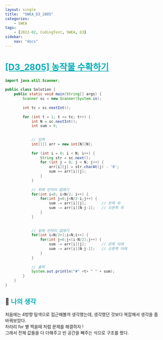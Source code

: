 ```yaml
---
layout: single
title:  "SWEA_D3_2805"
categories: 
    - SWEA
tags: 
    - [2022-02, CodingTest, SWEA, D3]
sidebar:
    nav: "docs"
---
```


# <b><a style="color:#00adb5" href="https://swexpertacademy.com/main/code/problem/problemDetail.do?contestProbId=AV7GLXqKAWYDFAXB" target=_blank>[D3_2805] 농작물 수확하기</a></b>

```java
import java.util.Scanner;
 
public class Solution {
    public static void main(String[] args) {
        Scanner sc = new Scanner(System.in);
 
        int tc = sc.nextInt();
 
        for (int t = 1; t <= tc; t++) {
            int N = sc.nextInt();
            int sum = 0;
 
 
            // 입력
            int[][] arr = new int[N][N];
 
            for (int i = 0; i < N; i++) {
                String str = sc.next();
                for (int j = 0; j < N; j++) {
                    arr[i][j] = str.charAt(j) - '0';
                    sum += arr[i][j];
                }
            }
 
            // 위에 빈자리 없애기
            for(int i=0; i<N/2; i++) {
                for(int j=0;j<N/2-i;j++) {
                    sum -= arr[i][j];       // 왼쪽 위
                    sum -= arr[i][N-j-1];   // 오른쪽 위
                }
            }
             
             
            // 밑에 빈자리 없애기
            for(int i=N/2+1;i<N;i++) {
                for(int j=0;j<(i-N/2);j++) {
                    sum -= arr[i][j];       // 왼쪽 아래
                    sum -= arr[i][N-j-1];   // 오른쪽 아래
                }
            }
             
            // 출력
            System.out.println("#" +t+ " " + sum);
        }
    }
}
```


## 🤔 <b><a style="color:#00adb5">나의 생각</a></b>
처음에는 4방향 탐색으로 접근해볼까 생각했는데, 생각했던 것보다 복잡해서 생각을 좀 바꿔보았다.<br>
차라리 for 별 찍을때 처럼 문제를 해결하자 ! <br>
그래서 전체 값들을 다 더해주고 빈 공간을 빼주는 식으로 구조를 짰다.